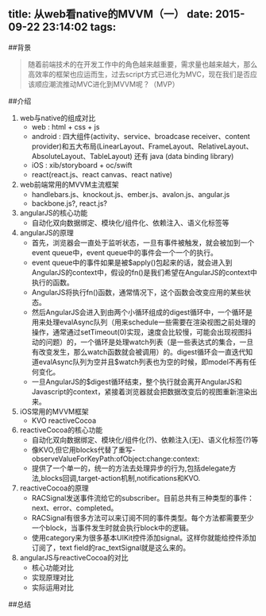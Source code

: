 title: 从web看native的MVVM（一）
date: 2015-09-22 23:14:02
tags:
---

##背景
>   随着前端技术的在开发工作中的角色越来越重要，需求量也越来越大，那么高效率的框架也应运而生，过去script方式已进化为MVC，现在我们是否应该顺应潮流推动MVC进化到MVVM呢？（MVP）

##介绍
1. web与native的组成对比
	* web : html + css + js
	* android : 四大组件(activity、service、broadcase receiver、content provider)和五大布局(LinearLayout、FrameLayout、RelativeLayout、AbsoluteLayout、TableLayout) 还有 java (data binding library)
	* iOS : xib/storyboard + oc/swift   
	* react(react.js、react canvas、react native)  
2. web前端常用的MVVM主流框架
	* handlebars.js、knockout.js、ember.js、avalon.js、angular.js 
	* backbone.js?, react.js?
3. angularJS的核心功能
	* 自动化双向数据绑定、模块化/组件化、依赖注入、语义化标签等
4. angularJS的原理
	* 首先，浏览器会一直处于监听状态，一旦有事件被触发，就会被加到一个event queue中，event queue中的事件会一个一个的执行。
	* event queue中的事件如果是被$apply()包起来的话，就会进入到AngularJS的context中，假设的fn()是我们希望在AngularJS的context中执行的函数。
	* AngularJS将执行fn()函数，通常情况下，这个函数会改变应用的某些状态。
	* 然后AngularJS会进入到由两个小循环组成的digest循环中，一个循环是用来处理evalAsync队列（用来schedule一些需要在渲染视图之前处理的操作，通常通过setTimeout(0)实现，速度会比较慢，可能会出现视图抖动的问题）的，一个循环是处理watch列表（是一些表达式的集合，一旦有改变发生，那么watch函数就会被调用）的。digest循环会一直迭代知道evalAsync队列为空并且$watch列表也为空的时候，即model不再有任何变化。
	* 一旦AngularJS的$digest循环结束，整个执行就会离开AngularJS和Javascript的context，紧接着浏览器就会把数据改变后的视图重新渲染出来。
5. iOS常用的MVVM框架
	* KVO  reactiveCocoa
6. reactiveCocoa的核心功能
	* 自动化双向数据绑定、模块化/组件化(?)、依赖注入(无)、语义化标签(?)等
	* 像KVO,但它用blocks代替了重写-observeValueForKeyPath:ofObject:change:context:
	* 提供了一个单一的，统一的方法去处理异步的行为,包括delegate方法,blocks回调,target-action机制,notifications和KVO.
7. reactiveCocoa的原理
	* RACSignal发送事件流给它的subscriber。目前总共有三种类型的事件：next、error、completed。
	* RACSignal有很多方法可以来订阅不同的事件类型。每个方法都需要至少一个block，当事件发生时就会执行block中的逻辑。
	* 使用category来为很多基本UIKit控件添加signal。这样你就能给控件添加订阅了，text field的rac_textSignal就是这么来的。
8. angularJS与reactiveCocoa的对比
	* 核心功能对比
	* 实现原理对比
	* 实际运用对比
	
##总结
	
	




    
    
    
    
    
    
    
    